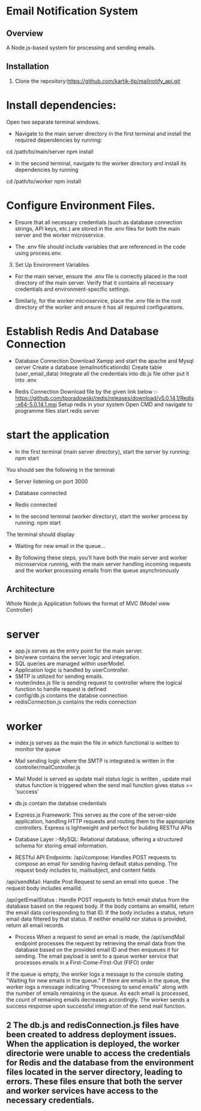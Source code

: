 # Email Notification System

## Overview
A Node.js-based system for processing and sending emails.

## Installation
1. Clone the repository:https://github.com/kartik-tlp/mailnotify_api.git

# Install dependencies:

Open two separate terminal windows.

* Navigate to the main server directory in the first terminal and install the required dependencies by running:

cd /path/to/main/server
npm install

* In the second terminal, navigate to the worker directory and install its dependencies by running

cd /path/to/worker
npm install


# Configure Environment Files.

* Ensure that all necessary credentials (such as database connection strings, API keys, etc.) are stored in the .env files for both the main server and the worker microservice.

* The .env file should include variables that are referenced in the code using process.env.

3. Set Up Environment Variables

* For the main server, ensure the .env file is correctly placed in the root directory of the main server. Verify that it contains all necessary credentials and environment-specific settings.

* Similarly, for the worker microservice, place the .env file in the root directory of the worker and ensure it has all required configurations.

# Establish Redis And Database Connection

* Database Connection 
  Download Xampp and start the apache and Mysql server
  Create a database (emailnotificationdb)
  Create table (user_email_data)
  Integrate all the credentials into db.js file other put it into .env

* Redis Connection 
  Download file by the given link below :-
  https://github.com/tporadowski/redis/releases/download/v5.0.14.1/Redis-x64-5.0.14.1.msi
  Setup redis in your system 
  Open CMD and navigate to programme files start redis server
  

# start the application 

* In the first terminal (main server directory), start the server by running:
  npm start

You should see the following in the terminal:
 * Server listening on port 3000
 * Database connected
 *  Redis connected

 * In the second terminal (worker directory), start the worker process by running:
   npm start

 The terminal should display
 * Waiting for new email in the queue...

 * By following these steps, you’ll have both the main server and worker microservice running, with the main server handling incoming requests and the worker processing emails from the queue asynchronously

## Architecture

Whole Node.js Application follows the format of MVC (Model view Controller)


# server
* app.js serves as the entry point for the main server.
* bin/www contains the server logic and integration.
* SQL queries are managed within userModel.
* Application logic is handled by userController.
* SMTP is utilized for sending emails.
* router/index.js file is sending request to controller where the logical function to handle request is defined 
* config/db.js contains the databse connection 
* redisConnection.js contains the redis connection

# worker
* index.js serves as the main the file in which functional is written to monitor the queue
* Mail sending logic where the SMTP is integrated is written in the controller/mailController.js
* Mail Model is served as update mail status logic is written , update mail status function is triggered when the send mail function gives status == 'success'
* db.js contain the databse credentials 



* Express.js Framework: This serves as the core of the server-side application, handling HTTP requests and routing them to the appropriate controllers. Express is lightweight and perfect for building RESTful APIs

* Database Layer :-MySQL: Relational database, offering a structured schema for storing email information.

* RESTful API Endpoints:
 /api/compose: Handles POST requests to compose  an email for sending having default status pending. The request body includes to, mailsubject, and content fields

 /api/sendMail: Handle Post Request to send an email into queue . The request body includes emailId.

 /api/getEmailStatus : Handle POST requests to fetch email status from the database based on the request body. If the body contains an emailId, return the email data corresponding to that ID. If the body includes a status, return email data filtered by that status. If neither emailId nor status is provided, return all email records

 * Process
 When a request to send an email is made, the /api/sendMail endpoint processes the request by retrieving the email data from the database based on the provided email ID and then enqueues it for sending. The email payload is sent to a queue worker service that processes emails in a First-Come-First-Out (FIFO) order

If the queue is empty, the worker logs a message to the console stating "Waiting for new emails in the queue." If there are emails in the queue, the worker logs a message indicating "Processing to send emails" along with the number of emails remaining in the queue. As each email is processed, the count of remaining emails decreases accordingly. The worker sends a success response upon successful integration of the send mail function.

## 2 The db.js and redisConnection.js files have been created to address deployment issues. When the application is deployed, the  worker directorie were unable to access the credentials for Redis and the database from the environment files located in the server directory, leading to errors. These files ensure that both the server and worker services have access to the necessary credentials.








 



